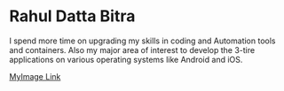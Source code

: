 # Rahul Datta Bitra
I spend more time on upgrading my skills in coding and Automation tools and containers. Also my major area of interest to develop the 3-tire applications on various operating systems like Android and iOS.

[MyImage Link](https://github.com/Rahuldatta293/Assignment2-Bitra/blob/main/MyImage.jpeg)